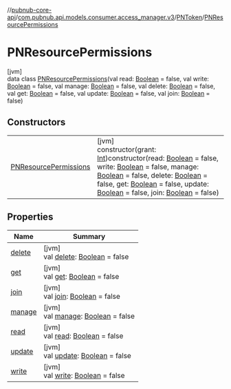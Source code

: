 //[pubnub-core-api](../../../../index.md)/[com.pubnub.api.models.consumer.access_manager.v3](../../index.md)/[PNToken](../index.md)/[PNResourcePermissions](index.md)

# PNResourcePermissions

[jvm]\
data class [PNResourcePermissions](index.md)(val read: [Boolean](https://kotlinlang.org/api/latest/jvm/stdlib/kotlin/-boolean/index.html) = false, val write: [Boolean](https://kotlinlang.org/api/latest/jvm/stdlib/kotlin/-boolean/index.html) = false, val manage: [Boolean](https://kotlinlang.org/api/latest/jvm/stdlib/kotlin/-boolean/index.html) = false, val delete: [Boolean](https://kotlinlang.org/api/latest/jvm/stdlib/kotlin/-boolean/index.html) = false, val get: [Boolean](https://kotlinlang.org/api/latest/jvm/stdlib/kotlin/-boolean/index.html) = false, val update: [Boolean](https://kotlinlang.org/api/latest/jvm/stdlib/kotlin/-boolean/index.html) = false, val join: [Boolean](https://kotlinlang.org/api/latest/jvm/stdlib/kotlin/-boolean/index.html) = false)

## Constructors

| | |
|---|---|
| [PNResourcePermissions](-p-n-resource-permissions.md) | [jvm]<br>constructor(grant: [Int](https://kotlinlang.org/api/latest/jvm/stdlib/kotlin/-int/index.html))constructor(read: [Boolean](https://kotlinlang.org/api/latest/jvm/stdlib/kotlin/-boolean/index.html) = false, write: [Boolean](https://kotlinlang.org/api/latest/jvm/stdlib/kotlin/-boolean/index.html) = false, manage: [Boolean](https://kotlinlang.org/api/latest/jvm/stdlib/kotlin/-boolean/index.html) = false, delete: [Boolean](https://kotlinlang.org/api/latest/jvm/stdlib/kotlin/-boolean/index.html) = false, get: [Boolean](https://kotlinlang.org/api/latest/jvm/stdlib/kotlin/-boolean/index.html) = false, update: [Boolean](https://kotlinlang.org/api/latest/jvm/stdlib/kotlin/-boolean/index.html) = false, join: [Boolean](https://kotlinlang.org/api/latest/jvm/stdlib/kotlin/-boolean/index.html) = false) |

## Properties

| Name | Summary |
|---|---|
| [delete](delete.md) | [jvm]<br>val [delete](delete.md): [Boolean](https://kotlinlang.org/api/latest/jvm/stdlib/kotlin/-boolean/index.html) = false |
| [get](get.md) | [jvm]<br>val [get](get.md): [Boolean](https://kotlinlang.org/api/latest/jvm/stdlib/kotlin/-boolean/index.html) = false |
| [join](join.md) | [jvm]<br>val [join](join.md): [Boolean](https://kotlinlang.org/api/latest/jvm/stdlib/kotlin/-boolean/index.html) = false |
| [manage](manage.md) | [jvm]<br>val [manage](manage.md): [Boolean](https://kotlinlang.org/api/latest/jvm/stdlib/kotlin/-boolean/index.html) = false |
| [read](read.md) | [jvm]<br>val [read](read.md): [Boolean](https://kotlinlang.org/api/latest/jvm/stdlib/kotlin/-boolean/index.html) = false |
| [update](update.md) | [jvm]<br>val [update](update.md): [Boolean](https://kotlinlang.org/api/latest/jvm/stdlib/kotlin/-boolean/index.html) = false |
| [write](write.md) | [jvm]<br>val [write](write.md): [Boolean](https://kotlinlang.org/api/latest/jvm/stdlib/kotlin/-boolean/index.html) = false |
